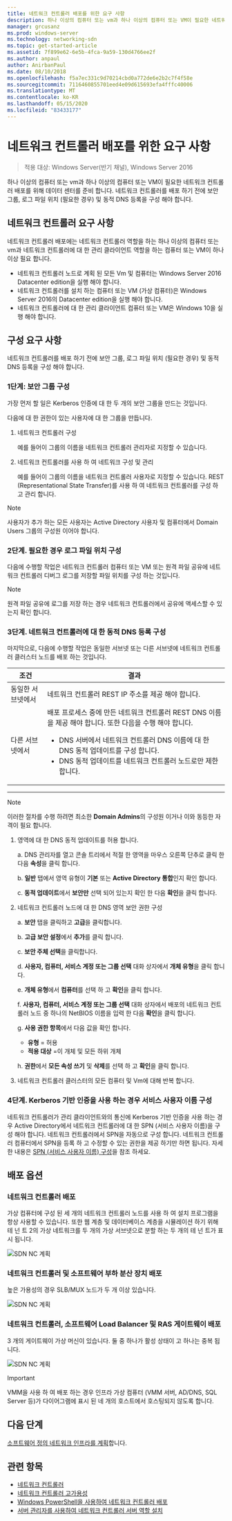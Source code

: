 ```yaml
---
title: 네트워크 컨트롤러 배포를 위한 요구 사항
description: 하나 이상의 컴퓨터 또는 vm과 하나 이상의 컴퓨터 또는 VM이 필요한 네트워크 컨트롤러 배포를 위해 데이터 센터를 준비 합니다. 네트워크 컨트롤러를 배포 하기 전에 보안 그룹, 로그 파일 위치 (필요한 경우) 및 동적 DNS 등록을 구성 해야 합니다.
manager: grcusanz
ms.prod: windows-server
ms.technology: networking-sdn
ms.topic: get-started-article
ms.assetid: 7f899e62-6e5b-4fca-9a59-130d4766ee2f
ms.author: anpaul
author: AnirbanPaul
ms.date: 08/10/2018
ms.openlocfilehash: f5a7ec331c9d70214cbd0a772de6e2b2c7f4f58e
ms.sourcegitcommit: 7116460855701eed4e09d615693efa4fffc40006
ms.translationtype: MT
ms.contentlocale: ko-KR
ms.lasthandoff: 05/15/2020
ms.locfileid: "83433177"
---
```

# <a name="requirements-for-deploying-network-controller"></a>네트워크 컨트롤러 배포를 위한 요구 사항

>적용 대상: Windows Server(반기 채널), Windows Server 2016

하나 이상의 컴퓨터 또는 vm과 하나 이상의 컴퓨터 또는 VM이 필요한 네트워크 컨트롤러 배포를 위해 데이터 센터를 준비 합니다. 네트워크 컨트롤러를 배포 하기 전에 보안 그룹, 로그 파일 위치 (필요한 경우) 및 동적 DNS 등록을 구성 해야 합니다.


## <a name="network-controller-requirements"></a>네트워크 컨트롤러 요구 사항

네트워크 컨트롤러 배포에는 네트워크 컨트롤러 역할을 하는 하나 이상의 컴퓨터 또는 vm과 네트워크 컨트롤러에 대 한 관리 클라이언트 역할을 하는 컴퓨터 또는 VM이 하나 이상 필요 합니다. 

- 네트워크 컨트롤러 노드로 계획 된 모든 Vm 및 컴퓨터는 Windows Server 2016 Datacenter edition을 실행 해야 합니다. 
- 네트워크 컨트롤러를 설치 하는 컴퓨터 또는 VM (가상 컴퓨터)은 Windows Server 2016의 Datacenter edition을 실행 해야 합니다. 
- 네트워크 컨트롤러에 대 한 관리 클라이언트 컴퓨터 또는 VM은 Windows 10을 실행 해야 합니다. 


## <a name="configuration-requirements"></a>구성 요구 사항

네트워크 컨트롤러를 배포 하기 전에 보안 그룹, 로그 파일 위치 (필요한 경우) 및 동적 DNS 등록을 구성 해야 합니다.

### <a name="step-1-configure-your-security-groups"></a>1단계: 보안 그룹 구성

가장 먼저 할 일은 Kerberos 인증에 대 한 두 개의 보안 그룹을 만드는 것입니다. 

다음에 대 한 권한이 있는 사용자에 대 한 그룹을 만듭니다. 

1. 네트워크 컨트롤러 구성<p>예를 들어이 그룹의 이름을 네트워크 컨트롤러 관리자로 지정할 수 있습니다. 
2.  네트워크 컨트롤러를 사용 하 여 네트워크 구성 및 관리<p>예를 들어이 그룹의 이름을 네트워크 컨트롤러 사용자로 지정할 수 있습니다. REST (Representational State Transfer)를 사용 하 여 네트워크 컨트롤러를 구성 하 고 관리 합니다.

>[!NOTE]
>사용자가 추가 하는 모든 사용자는 Active Directory 사용자 및 컴퓨터에서 Domain Users 그룹의 구성원 이어야 합니다.

### <a name="step-2-configure-log-file-locations-if-needed"></a>2단계. 필요한 경우 로그 파일 위치 구성

다음에 수행할 작업은 네트워크 컨트롤러 컴퓨터 또는 VM 또는 원격 파일 공유에 네트워크 컨트롤러 디버그 로그를 저장할 파일 위치를 구성 하는 것입니다. 

>[!NOTE]
>원격 파일 공유에 로그를 저장 하는 경우 네트워크 컨트롤러에서 공유에 액세스할 수 있는지 확인 합니다.


### <a name="step-3-configure-dynamic-dns-registration-for-network-controller"></a>3단계. 네트워크 컨트롤러에 대 한 동적 DNS 등록 구성

마지막으로, 다음에 수행할 작업은 동일한 서브넷 또는 다른 서브넷에 네트워크 컨트롤러 클러스터 노드를 배포 하는 것입니다. 


|         조건         |                                                                                                                                                         결과                                                                                                                                                         |
|-----------------------|-------------------------------------------------------------------------------------------------------------------------------------------------------------------------------------------------------------------------------------------------------------------------------------------------------------------------|
|  동일한 서브넷에서  |                                                                                                                                네트워크 컨트롤러 REST IP 주소를 제공 해야 합니다.                                                                                                                                 |
| 다른 서브넷에서 | 배포 프로세스 중에 만든 네트워크 컨트롤러 REST DNS 이름을 제공 해야 합니다. 또한 다음을 수행 해야 합니다.<ul><li>DNS 서버에서 네트워크 컨트롤러 DNS 이름에 대 한 DNS 동적 업데이트를 구성 합니다.</li><li>DNS 동적 업데이트를 네트워크 컨트롤러 노드로만 제한 합니다.</li></ul> |

---

> [!NOTE]
> 이러한 절차를 수행 하려면 최소한 **Domain Admins**의 구성원 이거나 이와 동등한 자격이 필요 합니다.

1. 영역에 대 한 DNS 동적 업데이트를 허용 합니다.

   a. DNS 관리자를 열고 콘솔 트리에서 적절 한 영역을 마우스 오른쪽 단추로 클릭 한 다음 **속성**을 클릭 합니다. 

   b. **일반** 탭에서 영역 유형이 **기본** 또는 **Active Directory 통합**인지 확인 합니다.

   c. **동적 업데이트**에서 **보안만** 선택 되어 있는지 확인 한 다음 **확인**을 클릭 합니다.

2. 네트워크 컨트롤러 노드에 대 한 DNS 영역 보안 권한 구성

   a.  **보안** 탭을 클릭하고 **고급**을 클릭합니다. 

   b. **고급 보안 설정**에서 **추가**를 클릭 합니다. 

   c. **보안 주체 선택**을 클릭합니다. 

   d. **사용자, 컴퓨터, 서비스 계정 또는 그룹 선택** 대화 상자에서 **개체 유형**을 클릭 합니다. 

   e. **개체 유형**에서 **컴퓨터**를 선택 하 고 **확인**을 클릭 합니다.

   f. **사용자, 컴퓨터, 서비스 계정 또는 그룹 선택** 대화 상자에서 배포의 네트워크 컨트롤러 노드 중 하나의 NetBIOS 이름을 입력 한 다음 **확인**을 클릭 합니다.

   g. **사용 권한 항목**에서 다음 값을 확인 합니다.

      - **유형** = 허용
      - **적용 대상** =이 개체 및 모든 하위 개체

   h. **권한**에서 **모든 속성 쓰기** 및 **삭제**를 선택 하 고 **확인**을 클릭 합니다.

3. 네트워크 컨트롤러 클러스터의 모든 컴퓨터 및 Vm에 대해 반복 합니다.

### <a name="step-4-configure-service-principal-name-if-using-kerberos-based-authentication"></a>4단계. Kerberos 기반 인증을 사용 하는 경우 서비스 사용자 이름 구성

네트워크 컨트롤러가 관리 클라이언트와의 통신에 Kerberos 기반 인증을 사용 하는 경우 Active Directory에서 네트워크 컨트롤러에 대 한 SPN (서비스 사용자 이름)을 구성 해야 합니다. 네트워크 컨트롤러에서 SPN을 자동으로 구성 합니다. 네트워크 컨트롤러 컴퓨터에서 SPN을 등록 하 고 수정할 수 있는 권한을 제공 하기만 하면 됩니다. 자세한 내용은 [SPN (서비스 사용자 이름) 구성](https://docs.microsoft.com/windows-server/networking/sdn/security/kerberos-with-spn#configure-service-principal-names-spn)을 참조 하세요.

## <a name="deployment-options"></a>배포 옵션

### <a name="network-controller-deployment"></a>네트워크 컨트롤러 배포

가상 컴퓨터에 구성 된 세 개의 네트워크 컨트롤러 노드를 사용 하 여 설치 프로그램을 항상 사용할 수 있습니다. 또한 웹 계층 및 데이터베이스 계층을 시뮬레이션 하기 위해 테 넌 트 2의 가상 네트워크를 두 개의 가상 서브넷으로 분할 하는 두 개의 테 넌 트가 표시 됩니다.  

![SDN NC 계획](../../media/Plan-a-Software-Defined-Network-Infrastructure/SDN-NC-Planning.png)

### <a name="network-controller-and-software-load-balancer-deployment"></a>네트워크 컨트롤러 및 소프트웨어 부하 분산 장치 배포

높은 가용성의 경우 SLB/MUX 노드가 두 개 이상 있습니다.

![SDN NC 계획](../../media/Plan-a-Software-Defined-Network-Infrastructure/SDN-SLB-Deployment.png)

### <a name="network-controller-software-load-balancer-and-ras-gateway-deployment"></a>네트워크 컨트롤러, 소프트웨어 Load Balancer 및 RAS 게이트웨이 배포

3 개의 게이트웨이 가상 머신이 있습니다. 둘 중 하나가 활성 상태이 고 하나는 중복 됩니다.

![SDN NC 계획](../../media/Plan-a-Software-Defined-Network-Infrastructure/SDN-GW-Deployment.png)  

>[!IMPORTANT] 
>VMM을 사용 하 여 배포 하는 경우 인프라 가상 컴퓨터 (VMM 서버, AD/DNS, SQL Server 등)가 다이어그램에 표시 된 네 개의 호스트에서 호스팅되지 않도록 합니다.  


## <a name="next-steps"></a>다음 단계
[소프트웨어 정의 네트워크 인프라를 계획](https://technet.microsoft.com/windows-server-docs/networking/sdn/plan/plan-a-software-defined-network-infrastructure)합니다.

## <a name="related-topics"></a>관련 항목
- [네트워크 컨트롤러](../technologies/network-controller/Network-Controller.md) 
- [네트워크 컨트롤러 고가용성](../technologies/network-controller/network-controller-high-availability.md) 
- [Windows PowerShell을 사용하여 네트워크 컨트롤러 배포](../deploy/Deploy-Network-Controller-using-Windows-PowerShell.md)   
- [서버 관리자를 사용하여 네트워크 컨트롤러 서버 역할 설치](../technologies/network-controller/Install-the-Network-Controller-server-role-using-Server-Manager.md)   
